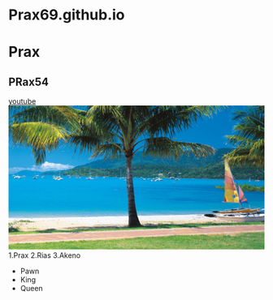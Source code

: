 # Prax69.github.io
# Prax
## PRax54
[youtube](www.youtube.com)
<img src="beach_tropics_sea_sand_palm_trees_yachts_hd_beach-1920x1080.jpg">
1.Prax
2.Rias
3.Akeno
* Pawn
* King
* Queen
